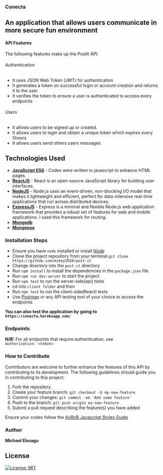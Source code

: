### Conecta 

## An application that allows users communicate in more secure fun environment

#### API Features

The following features make up the PostIt API:

###### Authentication

- It uses JSON Web Token (JWT) for authentication
- It generates a token on successful login or account creation and returns it to the user
- It verifies the token to ensure a user is authenticated to access every endpoints

###### Users

- It allows users to be signed up or created. 
- It allows users to login and obtain a unique token which expires every 5hours
- It allows users send others users messages

## Technologies Used
- **[JavaScript ES6](http://es6-features.org/)** - Codes were written in javascript to enhance HTML pages.
- **[ReactJS](https://facebook.github.io/react/)** - React is an open-source JavaScript library for building user interfaces.
- **[NodeJS](https://nodejs.org/)** - Node.js uses an event-driven, non-blocking I/O model that makes it lightweight and efficient, perfect for data-intensive real-time applications that run across distributed devices.
- **[ExpressJS](https://expressjs.com/)** - Express is a minimal and flexible Node.js web application framework that provides a robust set of features for web and mobile applications. I used this framework for routing.
- **[Mongodb](https://www.mongodb.org/)** 
- **[Mongoose](http://docs.mongoose.com/)** 

### **Installation Steps**
* Ensure you have `node` installed or install [Node](https://nodejs.org/en/download/)
* Clone the project repository from your terminal `git clone https://github.com/mikey2020/post-it`
* Change directory into the `post-it` directory
* Run `npm install` to install the dependencies in the `package.json` file
* Run `npm run dev:server` to start the project
* Run `npm test` to run the server-side(api) tests
* cd into `client folder` and then
* Run `npm test` to run the client-side(React) tests
* Use [Postman](https://www.getpostman.com/) or any API testing tool of your choice to access the endpoints

**You can also test the application by going to `https://conecta.herokuapp.com/`**

### **Endpoints**
**N/B:** For all endpoints that require authentication, use \
`Authorization: <token>`

### How to Contribute
Contributors are welcome to further enhance the features of this API by contributing to its development. The following guidelines should guide you in contributing to this project:

1. Fork the repository.
2. Create your feature branch: `git checkout -b my-new-feature`
3. Commit your changes: `git commit -am 'Add some feature'`
4. Push to the branch: `git push origin my-new-feature`
5. Submit a pull request describing the feature(s) you have added

Ensure your codes follow the [AirBnB Javascript Styles Guide](https://github.com/airbnb/javascript)

### Author
**Michael Eboagu**

## License 

[![License: MIT](https://img.shields.io/badge/License-MIT-yellow.svg)](https://opensource.org/licenses/MIT)
